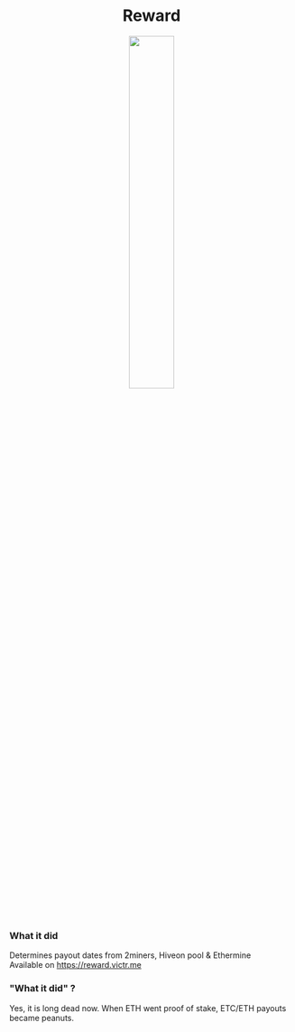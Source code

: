 <h1 align="center">Reward</h1>
<p align="center">
  <img src="/src/icons/preview.jpg" width=40% height=40% align="center"/>
</p>

### What it did

Determines payout dates from 2miners, Hiveon pool & Ethermine  
Available on https://reward.victr.me

### "What it did" ?

Yes, it is long dead now. When ETH went proof of stake, ETC/ETH payouts became peanuts.
